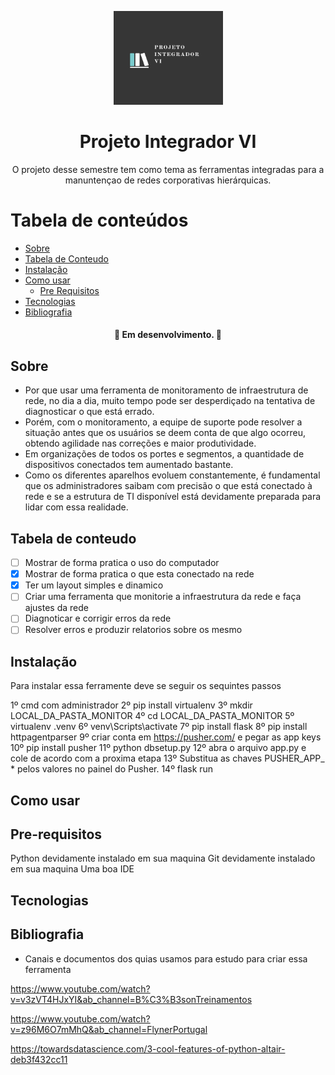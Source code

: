 <p align="center">
  <a href="https://unform.dev">
    <img src="img/Logo.png" height="150" width="175" alt="Unform" />
  </a>
</p>
<h1 align="center">Projeto Integrador VI</h1> 

<p align="center">O projeto desse semestre tem como tema as ferramentas integradas para a manuntençao de redes corporativas hierárquicas.</p>

Tabela de conteúdos
=================
<!--ts-->
   * [Sobre](#Sobre)
   * [Tabela de Conteudo](#tabela-de-conteudo)
   * [Instalação](#instalacao)
   * [Como usar](#como-usar)
      * [Pre Requisitos](#pre-requisitos)
   * [Tecnologias](#tecnologias)
   * [Bibliografia](#bibliografia)
<!--te-->

<h4 align="center"> 
	🚧  Em desenvolvimento.  🚧
</h4>

## Sobre

 + Por que usar uma ferramenta de monitoramento de infraestrutura de rede, no dia a dia, muito tempo pode ser desperdiçado na tentativa de diagnosticar o que está errado. 
 + Porém, com o monitoramento, a equipe de suporte pode resolver a situação antes que os usuários se deem conta de que algo ocorreu, obtendo agilidade nas correções e maior produtividade. 
 + Em organizações de todos os portes e segmentos, a quantidade de dispositivos conectados tem aumentado bastante.
 + Como os diferentes aparelhos evoluem constantemente, é fundamental que os administradores saibam com precisão o que está conectado à rede e se a estrutura de TI disponível está devidamente preparada para lidar com essa realidade.

## Tabela de conteudo

- [ ] Mostrar de forma pratica o uso do computador 
- [X] Mostrar de forma pratica o que esta conectado na rede
- [X] Ter um layout simples e dinamico
- [ ] Criar uma ferramenta que monitorie a infraestrutura da rede e faça ajustes da rede
- [ ] Diagnoticar e corrigir erros da rede 
- [ ] Resolver erros e produzir relatorios sobre os mesmo

## Instalação

Para instalar essa ferramente deve se seguir os sequintes passos 

1º cmd com administrador
2º pip install virtualenv
3º mkdir LOCAL_DA_PASTA_MONITOR
4º cd LOCAL_DA_PASTA_MONITOR
5º virtualenv .venv
6º venv\Scripts\activate
7º pip install flask
8º pip install httpagentparser
9º criar conta em https://pusher.com/ e pegar as app keys
10º pip install pusher
11º python dbsetup.py
12º abra o arquivo app.py e cole de acordo com a proxima etapa
13º Substitua as chaves PUSHER_APP_ * pelos valores no painel do Pusher.
14º flask run

## Como usar



## Pre-requisitos

Python devidamente instalado em sua maquina
Git devidamente instalado em sua maquina
Uma boa IDE

## Tecnologias



## Bibliografia

+ Canais e documentos dos quias usamos para estudo para criar essa ferramenta 

https://www.youtube.com/watch?v=v3zVT4HJxYI&ab_channel=B%C3%B3sonTreinamentos

https://www.youtube.com/watch?v=z96M6O7mMhQ&ab_channel=FlynerPortugal

https://towardsdatascience.com/3-cool-features-of-python-altair-deb3f432cc11

